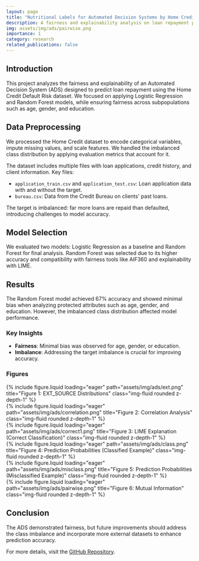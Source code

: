 ```yaml
---
layout: page
title: "Nutritional Labels for Automated Decision Systems by Home Credit Default Risk"
description: A fairness and explainability analysis on loan repayment predictions using machine learning models.
img: assets/img/ads/pairwise.png
importance: 1
category: research
related_publications: false
---
```


## Introduction

This project analyzes the fairness and explainability of an Automated Decision System (ADS) designed to predict loan repayment using the Home Credit Default Risk dataset. We focused on applying Logistic Regression and Random Forest models, while ensuring fairness across subpopulations such as age, gender, and education.


## Data Preprocessing

We processed the Home Credit dataset to encode categorical variables, impute missing values, and scale features. We handled the imbalanced class distribution by applying evaluation metrics that account for it.

The dataset includes multiple files with loan applications, credit history, and client information. Key files:
- `application_train.csv` and `application_test.csv`: Loan application data with and without the target.
- `bureau.csv`: Data from the Credit Bureau on clients' past loans.

The target is imbalanced: far more loans are repaid than defaulted, introducing challenges to model accuracy.

## Model Selection

We evaluated two models: Logistic Regression as a baseline and Random Forest for final analysis. Random Forest was selected due to its higher accuracy and compatibility with fairness tools like AIF360 and explainability with LIME.

## Results

The Random Forest model achieved 67% accuracy and showed minimal bias when analyzing protected attributes such as age, gender, and education. However, the imbalanced class distribution affected model performance.

### Key Insights
- **Fairness**: Minimal bias was observed for age, gender, or education.
- **Imbalance**: Addressing the target imbalance is crucial for improving accuracy.

### Figures

<div class="row">
    <div class="col-sm-8 mt-3 mt-md-0">
        {% include figure.liquid loading="eager" path="assets/img/ads/ext.png" title="Figure 1: EXT_SOURCE Distributions" class="img-fluid rounded z-depth-1" %}
    </div>
</div>

<div class="row">
    <div class="col-sm-8 mt-3 mt-md-0">
        {% include figure.liquid loading="eager" path="assets/img/ads/correlation.png" title="Figure 2: Correlation Analysis" class="img-fluid rounded z-depth-1" %}
    </div>
</div>

<div class="row">
    <div class="col-sm-8 mt-3 mt-md-0">
        {% include figure.liquid loading="eager" path="assets/img/ads/correct1.png" title="Figure 3: LIME Explanation (Correct Classification)" class="img-fluid rounded z-depth-1" %}
    </div>
</div>

<div class="row">
    <div class="col-sm-6 mt-3 mt-md-0">
        {% include figure.liquid loading="eager" path="assets/img/ads/class.png" title="Figure 4: Prediction Probabilities (Classified Example)" class="img-fluid rounded z-depth-1" %}
    </div>
</div>

<div class="row">
    <div class="col-sm-6 mt-3 mt-md-0">
        {% include figure.liquid loading="eager" path="assets/img/ads/misclass.png" title="Figure 5: Prediction Probabilities (Misclassified Example)" class="img-fluid rounded z-depth-1" %}
    </div>
</div>

<div class="row">
    <div class="col-sm-10 mt-3 mt-md-0">
        {% include figure.liquid loading="eager" path="assets/img/ads/pairwise.png" title="Figure 6: Mutual Information" class="img-fluid rounded z-depth-1" %}
    </div>
</div>

## Conclusion

The ADS demonstrated fairness, but future improvements should address the class imbalance and incorporate more external datasets to enhance prediction accuracy.

For more details, visit the [GitHub Repository](https://github.com/wonkwonlee/nutrition-labels-for-home-credit-default-risk).

